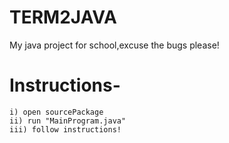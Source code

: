 # TERM2JAVA

My java project for school,excuse the bugs please!

# Instructions-

    i) open sourcePackage
    ii) run "MainProgram.java"
    iii) follow instructions!
